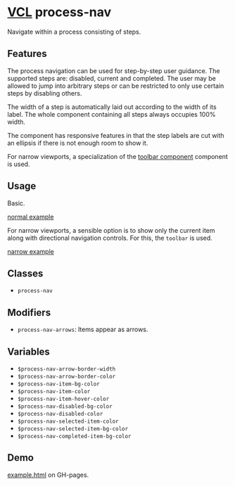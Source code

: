 # [VCL](https://github.com/vcl/doc) process-nav

Navigate within a process consisting of steps.

## Features

The process navigation can be used for step-by-step user guidance.
The supported steps are: disabled, current and completed.
The user may be allowed to jump into arbitrary steps or can be restricted to
only use certain steps by disabling others.

The width of a step is automatically laid out according to the
width of its label. The whole component containing all steps always occupies
100% width.

The component has responsive features in that the step labels are cut with
an ellipsis if there is not enough room to show it.

For narrow viewports, a specialization of the
[toolbar component](https://github.com/vcl/toolbar)
component is used.

## Usage

Basic.

[normal example](/demo/example-normal.html)

For narrow viewports, a sensible option is to show only the current
item along with directional navigation controls. For this, the `toolbar` is
used.

[narrow example](/demo/example-narrow.html)

## Classes

- `process-nav`

## Modifiers

- `process-nav-arrows`: Items appear as arrows.

## Variables

- `$process-nav-arrow-border-width`
- `$process-nav-arrow-border-color`
- `$process-nav-item-bg-color`
- `$process-nav-item-color`
- `$process-nav-item-hover-color`
- `$process-nav-disabled-bg-color`
- `$process-nav-disabled-color`
- `$process-nav-selected-item-color`
- `$process-nav-selected-item-bg-color`
- `$process-nav-completed-item-bg-color`

## Demo

[example.html](/demo/example.html) on GH-pages.
